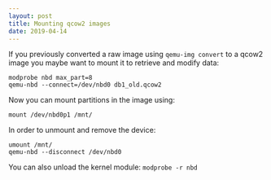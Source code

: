 ```yaml
---
layout: post
title: Mounting qcow2 images
date: 2019-04-14
---
```


If you previously converted a raw image using `qemu-img convert` to a qcow2 image you maybe want to mount it to retrieve and modify data:
```
modprobe nbd max_part=8
qemu-nbd --connect=/dev/nbd0 db1_old.qcow2
```

Now you can mount partitions in the image using:
```
mount /dev/nbd0p1 /mnt/
```

In order to unmount and remove the device:
```
umount /mnt/
qemu-nbd --disconnect /dev/nbd0
```

You can also unload the kernel module: `modprobe -r nbd`

